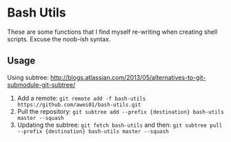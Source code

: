 # Bash Utils

These are some functions that I find myself re-writing when creating shell scripts. Excuse the noob-ish syntax.

## Usage

Using subtree: http://blogs.atlassian.com/2013/05/alternatives-to-git-submodule-git-subtree/

1. Add a remote: `git remote add -f bash-utils https://github.com/awei01/bash-utils.git`
1. Pull the repository: `git subtree add --prefix {destination} bash-utils master --squash`
1. Updating the subtree: `git fetch bash-utils` and then: `git subtree pull --prefix {destination} bash-utils master --squash`

